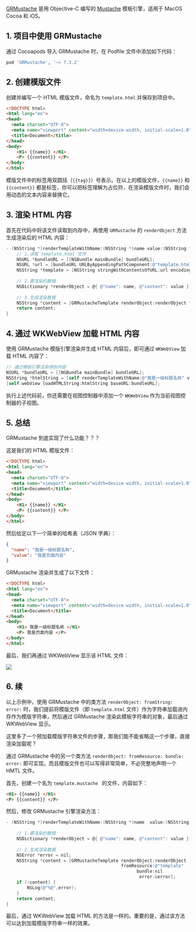 [GRMustache](https://github.com/groue/GRMustache) 是用 Objective-C 编写的 [Mustache](http://mustache.github.io) 模板引擎，适用于 MacOS Cocoa 和 iOS。



## 1. 项目中使用 GRMustache

通过 Cocoapods 导入 GRMustache 时，在 Podfile 文件中添加如下代码：

```ruby
pod 'GRMustache', '~> 7.3.2'
```



## 2. 创建模版文件

创建并编写一个 HTML 模版文件，命名为 `template.html`  并保存到项目中。

```html
<!DOCTYPE html>
<html lang="en">
<head>
  <meta charset="UTF-8">
  <meta name="viewport" content="width=device-width, initial-scale=1.0">
  <title>Document</title>
</head>
<body>
    <H1> {{name}} </H1>
    <P> {{content}} </P>
</body>
</html>
```

模版文件中的标签用双圆括（`{{tag}}`）号表示。在以上的模版文件，`{{name}}` 和 `{{content}}` 都是标签，你可以把标签理解为占位符，在渲染模版文件时，我们会用动态的文本内容来替换它。



## 3. 渲染 HTML 内容

首先在代码中将该文件读取到内存中，再使用 `GRMustache` 的 `renderObject` 方法生成渲染后的 HTML 内容：

```objectivec
- (NSString *)renderTemplateWithName:(NSString *)name value:(NSString *)value {
    // 1.读取 template.html 文件
    NSURL *bundleURL = [[NSBundle mainBundle] bundleURL];
    NSURL *url = [bundleURL URLByAppendingPathComponent:@"template.html"];
    NSString *template = [NSString stringWithContentsOfURL:url encoding:NSUTF8StringEncoding error:nil];
    
    // 2.要渲染的数据
    NSDictionary *renderObject = @{ @"name": name, @"content": value };
    
    // 3.生成渲染数据
    NSString *content = [GRMustacheTemplate renderObject:renderObject fromString:template error:nil];
    return content;
}
```



## 4. 通过 WKWebView 加载 HTML 内容

使用 GRMustache 模版引擎渲染并生成 HTML 内容后，即可通过 `WKWebView` 加载 HTML 内容了：

```objectivec
// 通过模版引擎渲染得到内容
NSURL *bundleURL = [[NSBundle mainBundle] bundleURL];
NSString *htmlString = [self renderTemplateWithName:@"我是一级标题名称" value:@"我是页面内容"];
[self.webView loadHTMLString:htmlString baseURL:bundleURL];
```

执行上述代码前，你还需要在视图控制器中添加一个 `WKWebView`  作为当前视图控制器的子视图。



## 5. 总结

GRMustache 到底实现了什么功能？？？

这是我们的 HTML 模版文件：

```html
<!DOCTYPE html>
<html lang="en">
<head>
  <meta charset="UTF-8">
  <meta name="viewport" content="width=device-width, initial-scale=1.0">
  <title>Document</title>
</head>
<body>
    <H1> {{name}} </H1>
    <P> {{content}} </P>
</body>
</html>
```

然后给定以下一个简单的哈希表（JSON 字典）：

```json
{
  "name": "我是一级标题名称",
  "value": "我是页面内容"
}
```

GRMustache 渲染并生成了以下文件：

```html
<!DOCTYPE html>
<html lang="en">
<head>
  <meta charset="UTF-8">
  <meta name="viewport" content="width=device-width, initial-scale=1.0">
  <title>Document</title>
</head>
<body>
    <H1> 我是一级标题名称 </H1>
    <P> 我是页面内容 </P>
</body>
</html>
```
最后，我们再通过 WKWebView 显示该 HTML 文件：

![](https://upload-images.jianshu.io/upload_images/2648731-8a9640a557928d82.PNG?imageMogr2/auto-orient/strip%7CimageView2/2/w/600)


## 6. 续

以上示例中，使用 GRMustache 中的类方法 `renderObject: fromString: error:` 时，我们提前将模版文件（即 `template.html` 文件）作为字符串加载进内存作为模版字符串，然后通过 GRMustache 渲染此模板字符串的对象，最后通过 WKWebView 显示。

这里多了一个预加载模版字符串文件的步骤，那我们能不能省略这一个步骤，直接渲染加载呢？

通过 GRMustache 中的另一个类方法 `renderObject: fromResource: bundle: error:` 即可实现。而且模版文件也可以写得非常简单，不必完整地声明一个 HMTL 文件。

首先，创建一个名为 `template.mustache ` 的文件，内容如下：
```html
<H1> {{name}} </H1>
<P> {{content}} </P>
```

然后，修改 GRMustache 引擎渲染方法：

```objectivec
- (NSString *)renderTemplateWithName:(NSString *)name  value:(NSString *)value {
    
    // 1.要渲染的数据
    NSDictionary *renderObject = @{ @"name": name, @"content": value };
        
    // 2.生成渲染数据
    NSError *error = nil;
    NSString *content = [GRMustacheTemplate renderObject:renderObject
                                            fromResource:@"template"
                                                  bundle:nil
                                                   error:&error];
    if (!content) {
        NSLog(@"%@",error);
    }
    return content;
}
```

最后，通过 WKWebView 加载 HTML 的方法是一样的。重要的是，通过该方法可以达到加载模版字符串一样的效果。
